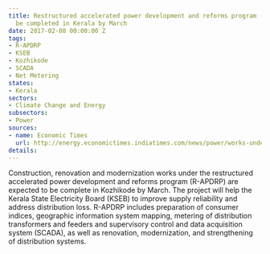 ```yaml
---
title: Restructured accelerated power development and reforms program (R-APDRP) to
  be completed in Kerala by March
date: 2017-02-08 00:00:00 Z
tags:
- R-APDRP
- KSEB
- Kozhikode
- SCADA
- Net Metering
states:
- Kerala
sectors:
- Climate Change and Energy
subsectors:
- Power
sources:
- name: Economic Times
  url: http://energy.economictimes.indiatimes.com/news/power/works-under-key-power-project-in-kerala-to-be-over-in-march/56945741
details: 
---
```


Construction, renovation and modernization works under the restructured accelerated power development and reforms program (R-APDRP) are expected to be complete in Kozhikode by March. The project will help the Kerala State Electricity Board (KSEB) to improve supply reliability and address distribution loss. R-APDRP includes preparation of consumer indices, geographic information system mapping, metering of distribution transformers and feeders and supervisory control and data acquisition system (SCADA), as well as renovation, modernization, and strengthening of distribution systems.
